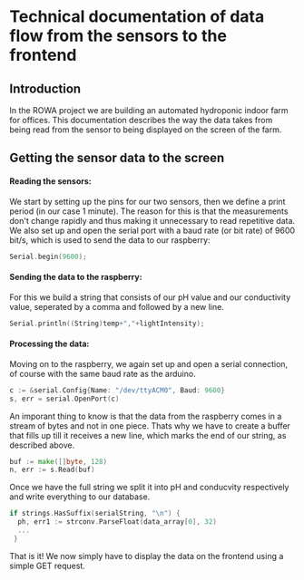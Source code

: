 # Technical documentation of data flow from the sensors to the frontend
## Introduction
In the ROWA project we are building an automated hydroponic indoor farm for offices. This documentation describes the way the data takes from being read from the sensor to being displayed on the screen of the farm. 
## Getting the sensor data to the screen
#### Reading the sensors:
We start by setting up the pins for our two sensors, then we  define a print period (in our case 1 minute). The reason for this is that the measurements don't change rapidly and thus making it unnecessary to read repetitive data. We also set up and open the serial port with a baud rate (or bit rate) of 9600 bit/s, which is used to send the data to our raspberry:
```c
Serial.begin(9600);
```
#### Sending the data to the raspberry:
For this we build a string that consists of our pH value and our conductivity value, seperated by a comma and followed by a new line.
```c
Serial.println((String)temp+","+lightIntensity);
```
#### Processing the data:
Moving on to the raspberry, we again set up and open a serial connection, of course with the same baud rate as the arduino. 
```go
c := &serial.Config{Name: "/dev/ttyACM0", Baud: 9600}
s, err = serial.OpenPort(c)
```
An imporant thing to know is that the data from the raspberry comes in a stream of bytes and not in one piece.
Thats why we have to create a buffer that fills up till it receives a new line, which marks the end of our string, as described above.
```go
buf := make([]byte, 128)
n, err := s.Read(buf)
```
Once we have the full string we split it into pH and conducvity respectively and write everything to our database.
```go
if strings.HasSuffix(serialString, "\n") {
  ph, err1 := strconv.ParseFloat(data_array[0], 32)
  ...
 }
```
That is it! We now simply have to display the data on the frontend using a simple GET request.
